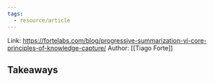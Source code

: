 ```yaml
---
tags:
  - resource/article
---
```


Link: https://fortelabs.com/blog/progressive-summarization-vi-core-principles-of-knowledge-capture/
Author: [[Tiago Forte]]

## Takeaways
